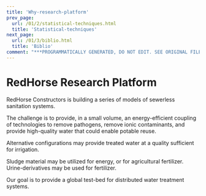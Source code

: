 ```yaml
---
title: 'Why-research-platform'
prev_page:
  url: /01/2/statistical-techniques.html
  title: 'Statistical-techniques'
next_page:
  url: /01/3/biblio.html
  title: 'Biblio'
comment: "***PROGRAMMATICALLY GENERATED, DO NOT EDIT. SEE ORIGINAL FILES IN /content***"
---
```

RedHorse Research Platform
=================

RedHorse Constructors is building a series of models of sewerless sanitation systems.

The challenge is to provide, in a small volume, an energy-efficient coupling of technologies to remove pathogens, remove ionic contaminants, and provide high-quality water that could enable potable reuse.

Alternative configurations may provide treated water at a quality sufficient for irrigation.

Sludge material may be utilized for energy, or for agricultural fertilizer.  Urine-derivatives may be used for fertilizer.

Our goal is to provide a global test-bed for distributed water treatment systems.
